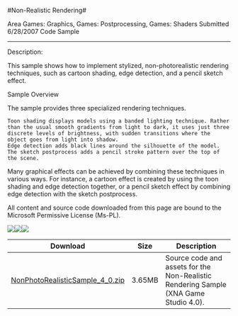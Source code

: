 #Non-Realistic Rendering#

Area
Games: Graphics, Games: Postprocessing, Games: Shaders
Submitted
6/28/2007
Code Sample

---

Description:

This sample shows how to implement stylized, non-photorealistic rendering techniques, such as cartoon shading, edge detection, and a pencil sketch effect.

Sample Overview

The sample provides three specialized rendering techniques.

    Toon shading displays models using a banded lighting technique. Rather than the usual smooth gradients from light to dark, it uses just three discrete levels of brightness, with sudden transitions where the object goes from light into shadow.
    Edge detection adds black lines around the silhouette of the model.
    The sketch postprocess adds a pencil stroke pattern over the top of the scene.

Many graphical effects can be achieved by combining these techniques in various ways. For instance, a cartoon effect is created by using the toon shading and edge detection together, or a pencil sketch effect by combining edge detection with the sketch postprocess.


All content and source code downloaded from this page are bound to the Microsoft Permissive License (Ms-PL).

![](https://github.com/DDReaper/XNAGameStudio/blob/master/Images/XNA_NonRealisticRendering_01_small.jpg)![](https://github.com/DDReaper/XNAGameStudio/blob/master/Images/XNA_NonRealisticRendering_02_small.jpg)![](https://github.com/DDReaper/XNAGameStudio/blob/master/Images/XNA_NonRealisticRendering_03_small.jpg)

		

Download | Size | Description
---|---|---|
[NonPhotoRealisticSample_4_0.zip](https://github.com/DDReaper/XNAGameStudio/blob/master/Samples/NonPhotoRealisticSample_4_0.zip?raw=true) | 3.65MB | Source code and assets for the Non-Realistic Rendering Sample (XNA Game Studio 4.0). 